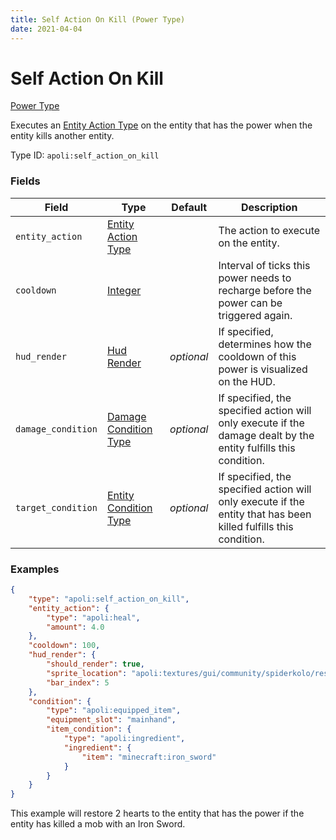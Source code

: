 ```yaml
---
title: Self Action On Kill (Power Type)
date: 2021-04-04
---
```


# Self Action On Kill

[Power Type](../power_types.md)

Executes an [Entity Action Type](../entity_action_types.md) on the entity that has the power when the entity kills another entity.

Type ID: `apoli:self_action_on_kill`


### Fields

Field  | Type | Default | Description
-------|------|---------|-------------
`entity_action` | [Entity Action Type](../entity_action_types.md) | | The action to execute on the entity.
`cooldown` | [Integer](../data_types/integer.md) | | Interval of ticks this power needs to recharge before the power can be triggered again.
`hud_render` | [Hud Render](../data_types/hud_render.md) | _optional_ | If specified, determines how the cooldown of this power is visualized on the HUD.
`damage_condition` | [Damage Condition Type](../damage_condition_types.md) | _optional_ | If specified, the specified action will only execute if the damage dealt by the entity fulfills this condition.
`target_condition` | [Entity Condition Type](../entity_condition_types.md) | _optional_ | If specified, the specified action will only execute if the entity that has been killed fulfills this condition.



### Examples

```json
{
    "type": "apoli:self_action_on_kill",
    "entity_action": {
        "type": "apoli:heal",
        "amount": 4.0
    },
    "cooldown": 100,
    "hud_render": {
        "should_render": true,
        "sprite_location": "apoli:textures/gui/community/spiderkolo/resource_bar_01.png",
        "bar_index": 5
    },
    "condition": {
        "type": "apoli:equipped_item",
        "equipment_slot": "mainhand",
        "item_condition": {
            "type": "apoli:ingredient",
            "ingredient": {
                "item": "minecraft:iron_sword"
            }
        }
    }
}
```

This example will restore 2 hearts to the entity that has the power if the entity has killed a mob with an Iron Sword.
